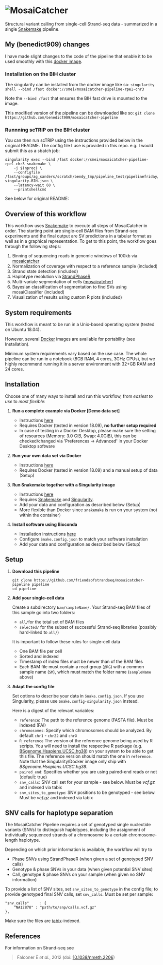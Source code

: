 ![MosaiCatcher](mosaic_logo.png)
====================================

Structural variant calling from single-cell Strand-seq data - summarized in a single [Snakemake](https://bitbucket.org/snakemake/snakemake) pipeline.

## My (benedict909) changes

I have made slight changes to the code of the pipeline that enable it to be used smoothly with this [docker image](https://hub.docker.com/r/smei/mosaicatcher-pipeline-rpe1-chr3#!).

### Installation on the BIH cluster

The singularity can be installed from the docker image like so: `singularity shell --bind /fast docker://smei/mosaicatcher-pipeline-rpe1-chr3`

Note the `--bind /fast` that ensures the BIH fast drive is mounted to the image. 

This modified version of the pipeline can be downloaded like so: `git clone https://github.com/benedict909/mosaicatcher-pipeline`

### Runnning scTRIP on the BIH cluster 

You can then run scTRIP using the instructions provided below in the original README. The config file I use is provided in this repo. e.g. I would submit this as a sbatch job: 
```
singularity exec --bind /fast docker://smei/mosaicatcher-pipeline-rpe1-chr3 snakemake \
    -j $(nproc) \
    --configfile /fast/groups/ag_sanders/scratch/bendy_tmp/pipeline_test/pipelinefriday/Snake.config-singularity.BIH.json \
    --latency-wait 60 \
    --printshellcmd
```

See below for original README:

## Overview of this workflow

This workflow uses [Snakemake](https://bitbucket.org/snakemake/snakemake) to
execute all steps of MosaiCatcher in order. The starting point are single-cell
BAM files from Strand-seq experiments and the final output are SV predictions in
a tabular format as well as in a graphical representation. To get to this point,
the workflow goes through the following steps:

  1. Binning of sequencing reads in genomic windows of 100kb via [mosaicatcher](https://github.com/friendsofstrandseq/mosaicatcher)
  2. Normalization of coverage with respect to a reference sample (included)
  3. Strand state detection (included)
  4. Haplotype resolution via [StrandPhaseR](https://github.com/daewoooo/StrandPhaseR)
  5. Multi-variate segmentation of cells ([mosaicatcher](https://github.com/friendsofstrandseq/mosaicatcher))
  6. Bayesian classification of segmentation to find SVs using mosaiClassifier (included)
  7. Visualization of results using custom R plots (included)


## System requirements

This workflow is meant to be run in a Unix-based operating system (tested on Ubuntu 18.04). 

However, several [Docker](https://docker.com) images are available for portability (see Installation).

Minimum system requirements vary based on the use case. The whole pipeline can be run in a notebook (8GB RAM, 4 cores, 3GHz CPUs), but we highly recommend running it in a server environment with 32+GB RAM and 24 cores.

## Installation

Choose one of many ways to install and run this workflow, from *easiest to use* to *most flexible*:

1. **Run a complete example via Docker [Demo data set]**

	* Instructions [here](docs/Docker-example.md)
	* Requires Docker (tested in version 18.09), **no further setup required**
	* In case of testing in a Docker Desktop, please make sure the setting of resources (Memory: 3.0 GiB, Swap: 4.0GiB), this can be checked/changed via 'Preferences -> Advanced' in your Docker Desktop software

2. **Run your own data set via Docker**

	* Instructions [here](docs/Docker.md)
	* Requires Docker (tested in version 18.09) and a manual setup of data (Setup)

3. **Run Snakemake together with a Singularity image**

	* Instructions [here](docs/Singularity.md)
	* Requires [Snakemake](https://bitbucket.org/snakemake/snakemake) and [Singularity](https://www.sylabs.io/docs/).
	* Add your data and configuration as described below (Setup)
	* More flexible than Docker since `snakemake` is run on your system (not within the container)

4. **Install software using Bioconda**

	* Installation instructions [here](docs/Bioconda.md)
	* Configure `Snake.config.json` to match your software installation
	* Add your data and configuration as described below (Setup)

## Setup

1. **Download this pipeline**

	```
	git clone https://github.com/friendsofstrandseq/mosaicatcher-pipeline pipeline
	cd pipeline
	```

2. **Add your single-cell data**

	Create a subdirectory `bam/sampleName/`. Your Strand-seq BAM files of this sample go into two folders:

	* `all/`for the total set of BAM files
	* `selected/` for the subset of successful Strand-seq libraries (possibly hard-linked to `all/`)

	It is important to follow these rules for single-cell data

	* One BAM file per cell
	* Sorted and indexed
	* Timestamp of index files must be newer than of the BAM files
	* Each BAM file must contain a read group (`@RG`) with a common sample name (`SM`),
	   which must match the folder name (`sampleName` above)

3. **Adapt the config file**

	Set options to describe your data in `Snake.config.json`. If you use Singularity, please use `Snake.config-singularity.json` instead.

	Here is a digest of the relevant variables:

	* `reference`: The path to the reference genome (FASTA file). Must be indexed (FAI)
	* `chromosomes`: Specify which chromosomes should be analyzed. By default `chr1` - `chr22` and `chrX`
	* `R_reference` The version of the reference genome being used by R scripts. You will need to install 
	the respective R package (e.g. 
	[BSgenome.Hsapiens.UCSC.hg38](https://bioconductor.org/packages/release/data/annotation/html/BSgenome.Hsapiens.UCSC.hg38.html))
	on your system to be able to get this file. The reference version should match the one in `reference`.
	Note that the Singularity/Docker image only ship with *BSgenome.Hsapiens.UCSC.hg38*.
	* `paired_end`: Specifies whether you are using paired-end reads or not (default: true)
	* `snv_calls`: SNV call set for your sample - see below. Must be *vcf.gz* and indexed via tabix
	* `snv_sites_to_genotype`: SNV positions to be genotyped - see below. Must be *vcf.gz* and indexed
	via tabix


## SNV calls for haplotype separation

The MosaiCatcher Pipeline requires a set of genotyped single nucleotide variants (SNVs) to
distinguish haplotypes, including the assignment of individually sequenced strands of a
chromosome to a certain chromosome-length haplotype.

Depending on which prior information is available, the workflow will try to

* Phase SNVs using StrandPhaseR (when given a set of genotyped SNV calls)
* Genotype & phase SNVs in your data (when given potential SNV sites)
* Call, genotype & phase SNVs on your sample (when given no SNV information)

To provide a list of SNV sites, set `snv_sites_to_genotype` in the config file; to provide genotyped
final SNV calls, set `snv_calls`. Must be set per sample:

```
"snv_calls"     : {
	"NA12878" : "path/to/snp/calls.vcf.gz"
},
```

Make sure the files are [tabix](https://github.com/samtools/tabix)-indexed.

## References

For information on Strand-seq see

> Falconer E *et al.*, 2012 (doi: [10.1038/nmeth.2206](https://doi.org/10.1038/nmeth.2206))
